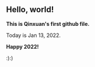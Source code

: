 ## Hello, world! ##




**This is Qinxuan's first github file.**



Today is Jan 13, 2022.


**Happy 2022!**


:):)
